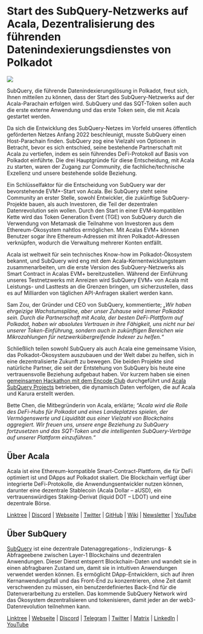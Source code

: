 # Start des SubQuery-Netzwerks auf Acala, Dezentralisierung des führenden Datenindexierungsdienstes von Polkadot

![](https://miro.medium.com/max/2400/1*kj_-zZcjeYdYIZVy1atYOg.gif)

SubQuery, die führende Datenindexierungslösung in Polkadot, freut sich, Ihnen mitteilen zu können, dass der Start des SubQuery-Netzwerks auf der Acala-Parachain erfolgen wird. SubQuery und das SQT-Token sollen auch die erste externe Anwendung und das erste Token sein, die mit Acala gestartet werden.

Da sich die Entwicklung des SubQuery-Netzes im Vorfeld unseres öffentlich geförderten Netzes Anfang 2022 beschleunigt, musste SubQuery einen Host-Parachain finden. SubQuery zog eine Vielzahl von Optionen in Betracht, bevor es sich entschied, seine bestehende Partnerschaft mit Acala zu vertiefen, indem es sein führendes DeFi-Protokoll auf Basis von Polkadot einführte. Die drei Hauptgründe für diese Entscheidung, mit Acala zu starten, waren der Zugang zur Community, die fachliche/technische Exzellenz und unsere bestehende solide Beziehung.

Ein Schlüsselfaktor für die Entscheidung von SubQuery war der bevorstehende EVM+-Start von Acala. Bei SubQuery steht seine Community an erster Stelle, sowohl Entwickler, die zukünftige SubQuery-Projekte bauen, als auch Investoren, die Teil der dezentralen Datenrevolution sein wollen. Durch den Start in einer EVM-kompatiblen Kette wird das Token Generation Event (TGE) von SubQuery durch die Verwendung von Metamask die Teilnahme von Investoren aus dem Ethereum-Ökosystem nahtlos ermöglichen. Mit Acalas EVM+ können Benutzer sogar ihre Ethereum-Adressen mit ihren Polkadot-Adressen verknüpfen, wodurch die Verwaltung mehrerer Konten entfällt.

Acala ist weltweit für sein technisches Know-how im Polkadot-Ökosystem bekannt, und SubQuery wird eng mit dem Acala-Kernentwicklungsteam zusammenarbeiten, um die erste Version des SubQuery-Netzwerks als Smart Contract in Acalas EVM+ bereitzustellen. Während der Einführung unseres Testnetzwerks mit Anreizen wird SubQuery EVM+ von Acala mit Leistungs- und Lasttests an die Grenzen bringen, um sicherzustellen, dass es auf Milliarden von täglichen API-Anfragen skaliert werden kann.

Sam Zou, der Gründer und CEO von SubQuery, kommentierte; _„Wir haben ehrgeizige Wachstumspläne, aber unser Zuhause wird immer Polkadot sein. Durch die Partnerschaft mit Acala, der besten DeFi-Plattform auf Polkadot, haben wir absolutes Vertrauen in ihre Fähigkeit, uns nicht nur bei unserer Token-Einführung, sondern auch in zukünftigen Bereichen wie Mikrozahlungen für netzwerkübergreifende Indexer zu helfen.“_

Schließlich teilen sowohl SubQuery als auch Acala eine gemeinsame Vision, das Polkadot-Ökosystem auszubauen und der Welt dabei zu helfen, sich in eine dezentralisierte Zukunft zu bewegen. Die beiden Projekte sind natürliche Partner, die seit der Entstehung von SubQuery bis heute eine vertrauensvolle Beziehung aufgebaut haben. Vor kurzem haben sie einen [gemeinsamen Hackathon mit dem Encode Club](https://medium.com/encode-club/polkadot-hack-challenges-7cfeba1a4c0e) durchgeführt und [Acala SubQuery Projects](../customer_announcements/20210316-SubQuery-Integrates-Acala-to-Aggregate-and-Serve-DeFi-Data-to-Polkadot-and-Kusama-Builders.md) betrieben, die dynamisch Daten verfolgen, die auf Acala und Karura erstellt werden.

Bette Chen, die Mitbegründerin von Acala, erklärte; _“Acala wird die Rolle des DeFi-Hubs für Polkadot und eines Landeplatzes spielen, der Vermögenswerte und Liquidität aus einer Vielzahl von Blockchains aggregiert. Wir freuen uns, unsere enge Beziehung zu SubQuery fortzusetzen und das SQT-Token und die intelligenten SubQuery-Verträge auf unserer Plattform einzuführen.“_

## Über Acala

Acala ist eine Ethereum-kompatible Smart-Contract-Plattform, die für DeFi optimiert ist und DApps auf Polkadot skaliert. Die Blockchain verfügt über integrierte DeFi-Protokolle, die Anwendungsentwickler nutzen können, darunter eine dezentrale Stablecoin (Acala Dollar – aUSD), ein vertrauenswürdiges Staking-Derivat (liquid DOT – LDOT) und eine dezentrale Börse.

[Linktree](https://linktr.ee/acalanetwork)  | [Discord](https://discord.gg/vdbFVCH)  | [Webseite](https://acala.network/)  | [Twitter](https://twitter.com/AcalaNetwork)  | [GitHub](https://github.com/AcalaNetwork/Acala)  | [Wiki](https://github.com/AcalaNetwork/Acala/wiki)  | [Newsletter](https://share.hsforms.com/1X9RxkXk-R62I0VNbATaDXw4h8qc)  | [YouTube](http://youtube.com/c/acalanetwork)

## Über SubQuery

[SubQuery](https://subquery.network/) ist eine dezentrale Datenaggregations-, Indizierungs- & Abfrageebene zwischen Layer-1 Blockchains und dezentralen Anwendungen. Dieser Dienst entsperrt Blockchain-Daten und wandelt sie in einen abfragbaren Zustand um, damit sie in intuitiven Anwendungen verwendet werden können. Es ermöglicht DApp-Entwicklern, sich auf ihren Kernanwendungsfall und das Front-End zu konzentrieren, ohne Zeit damit verschwenden zu müssen, ein benutzerdefiniertes Back-End für die Datenverarbeitung zu erstellen. Das kommende SubQuery Network wird das Ökosystem dezentralisieren und tokenisieren, damit jeder an der web3-Datenrevolution teilnehmen kann.

​​[Linktree](https://linktr.ee/subquerynetwork) | [Webseite](https://subquery.network/) | [Discord](https://discord.com/invite/78zg8aBSMG) | [Telegram](https://t.me/subquerynetwork) | [Twitter](https://twitter.com/subquerynetwork) | [Matrix](https://matrix.to/#/#subquery:matrix.org) | [LinkedIn](https://www.linkedin.com/company/subquery) | [YouTube](https://www.youtube.com/channel/UCi1a6NUUjegcLHDFLr7CqLw)
